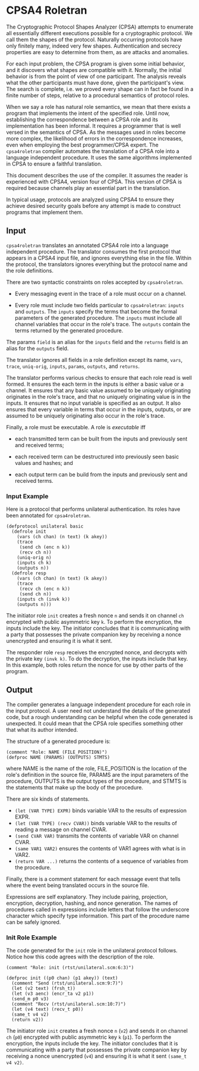 # CPSA4 Roletran

The Cryptographic Protocol Shapes Analyzer (CPSA) attempts to
enumerate all essentially different executions possible for a
cryptographic protocol.  We call them the shapes of the
protocol. Naturally occurring protocols have only finitely many,
indeed very few shapes.  Authentication and secrecy properties are
easy to determine from them, as are attacks and anomalies.

For each input problem, the CPSA program is given some initial
behavior, and it discovers what shapes are compatible with it.
Normally, the initial behavior is from the point of view of one
participant.  The analysis reveals what the other participants must
have done, given the participant's view.  The search is complete,
i.e. we proved every shape can in fact be found in a finite number of
steps, relative to a procedural semantics of protocol roles.

When we say a role has natural role semantics, we mean that there
exists a program that implements the intent of the specified role.
Until now, establishing the correspondence between a CPSA role and its
implementation has been informal.  It requires a programmer that is
well versed in the semantics of CPSA.  As the messages used in roles
become more complex, the likelihood of errors in the correspondence
increases, even when employing the best programmer/CPSA expert.  The
`cpsa4roletran` compiler automates the translation of a CPSA role into
a language independent procedure.  It uses the same algorithms
implemented in CPSA to ensure a faithful translation.

This document describes the use of the compiler.  It assumes the
reader is experienced with CPSA4, version four of CPSA.  This version
of CPSA is required because channels play an essential part in the
translation.

In typical usage, protocols are analyzed using CPSA4 to ensure they
achieve desired security goals before any attempt is made to construct
programs that implement them.

## Input

`cpsa4roletran` translates an annotated CPSA4 role into a language
independent procedure.  The translator consumes the first protocol
that appears in a CPSA4 input file, and ignores everything else in the
file.  Within the protocol, the translators ignores everything but the
protocol name and the role definitions.

There are two syntactic constraints on roles accepted by `cpsa4roletran`.

 * Every messaging event in the trace of a role must occur on a channel.

 * Every role must include two fields particular to `cpsa4roletran`:
   `inputs` and `outputs`.  The `inputs` specify the terms that become
   the formal parameters of the generated procedure.  The `inputs`
   must include all channel variables that occur in the role's trace.
   The `outputs` contain the terms returned by the generated
   procedure.

The params `field` is an alias for the `inputs` field and the
`returns` field is an alias for the `outputs` field.

The translator ignores all fields in a role definition except its
name, `vars`, `trace`, `uniq-orig`, `inputs`, `params`, `outputs`, and
`returns`.

The translator performs various checks to ensure that each role read
is well formed.  It ensures the each term in the inputs is either a
basic value or a channel.  It ensures that any basic value assumed to
be uniquely originating originates in the role's trace, and that no
uniquely originating value is in the inputs.  It ensures that no input
variable is specified as an output.  It also ensures that every
variable in terms that occur in the inputs, outputs, or are assumed to
be uniquely originating also occur in the role's trace.

Finally, a role must be executable.  A role is *executable* iff

 * each transmitted term can be built from the inputs and previously
   sent and received terms;

 * each received term can be destructured into previously seen basic
   values and hashes; and

 * each output term can be build from the inputs and previously sent
   and received terms.

### Input Example

Here is a protocol that performs unilateral authentication.  Its roles
have been annotated for `cpsa4roletran`.

```
(defprotocol unilateral basic
  (defrole init
    (vars (ch chan) (n text) (k akey))
    (trace
     (send ch (enc n k))
     (recv ch n))
    (uniq-orig n)
    (inputs ch k)
    (outputs n))
  (defrole resp
    (vars (ch chan) (n text) (k akey))
    (trace
     (recv ch (enc n k))
     (send ch n))
    (inputs ch (invk k))
    (outputs n)))
```

The initiator role `init` creates a fresh nonce `n` and sends it on
channel `ch` encrypted with public asymmetric key `k`.  To perform the
encryption, the inputs include the key.  The initiator concludes that
it is communicating with a party that possesses the private companion
key by receiving a nonce unencrypted and ensuring it is what it sent.

The responder role `resp` receives the encrypted nonce, and decrypts
with the private key `(invk k)`.  To do the decryption, the inputs
include that key.  In this example, both roles return the nonce for
use by other parts of the program.

## Output

The compiler generates a language independent procedure for each role
in the input protocol.  A user need not understand the details of the
generated code, but a rough understanding can be helpful when the code
generated is unexpected.  It could mean that the CPSA role specifies
something other that what its author intended.

The structure of a generated procedure is:

```
(comment "Role: NAME (FILE_POSITION)")
(defproc NAME (PARAMS) (OUTPUTS) STMTS)
```

where NAME is the name of the role, FILE_POSITION is the location of
the role's definition in the source file, PARAMS are the input
parameters of the procedure, OUTPUTS is the output types of the
procedure, and STMTS is the statements that make up the body of the
procedure.

There are six kinds of statements.

- `(let (VAR TYPE) EXPR)` binds variable VAR to the results of
  expression EXPR.
- `(let (VAR TYPE) (recv CVAR))` binds variable VAR to the results of
  reading a message on channel CVAR.
- `(send CVAR VAR)` transmits the contents of variable VAR on channel
  CVAR.
- `(same VAR1 VAR2)` ensures the contents of VAR1 agrees with what is
  in VAR2.
- `(return VAR ...)` returns the contents of a sequence of variables
  from the procedure.

Finally, there is a comment statement for each message event that
tells where the event being translated occurs in the source file.

Expressions are self explanatory.  They include pairing, projection,
encryption, decryption, hashing, and nonce generation.  The names of
procedures called in expressions include letters that follow the
underscore character which specify type information.  This part of the
procedure name can be safely ignored.

### Init Role Example

The code generated for the `init` role in the unilateral protocol
follows.  Notice how this code agrees with the description of the
role.

```
(comment "Role: init (rtst/unilateral.scm:6:3)")

(defproc init ((p0 chan) (p1 akey)) (text)
  (comment "Send (rtst/unilateral.scm:9:7)")
  (let (v2 text) (frsh_t))
  (let (v3 aenc) (encr_ta v2 p1))
  (send_m p0 v3)
  (comment "Recv (rtst/unilateral.scm:10:7)")
  (let (v4 text) (recv_t p0))
  (same_t v4 v2)
  (return v2))
```

The initiator role `init` creates a fresh nonce `n` (`v2`) and sends
it on channel `ch` (`p0`) encrypted with public asymmetric key `k`
(`p1`).  To perform the encryption, the inputs include the key.  The
initiator concludes that it is communicating with a party that
possesses the private companion key by receiving a nonce unencrypted
(`v4`) and ensuring it is what it sent `(same_t v4 v2)`.
